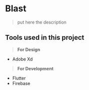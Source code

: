# Blast

> put here the description

## Tools used in this project
> **For Design**  
* Adobe Xd 

> **For Development**  
* Flutter
* Firebase
